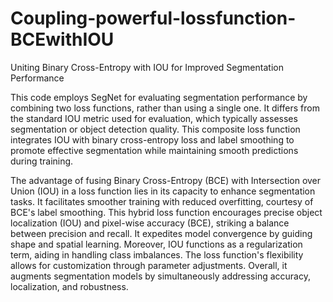 # Coupling-powerful-lossfunction-BCEwithIOU
Uniting Binary Cross-Entropy with IOU for Improved Segmentation Performance

This code employs SegNet for evaluating segmentation performance by combining two loss functions, rather than using a single one. It differs from the standard IOU metric used for evaluation, which typically assesses segmentation or object detection quality. This composite loss function integrates IOU with binary cross-entropy loss and label smoothing to promote effective segmentation while maintaining smooth predictions during training.

The advantage of fusing Binary Cross-Entropy (BCE) with Intersection over Union (IOU) in a loss function lies in its capacity to enhance segmentation tasks. It facilitates smoother training with reduced overfitting, courtesy of BCE's label smoothing. This hybrid loss function encourages precise object localization (IOU) and pixel-wise accuracy (BCE), striking a balance between precision and recall. It expedites model convergence by guiding shape and spatial learning. Moreover, IOU functions as a regularization term, aiding in handling class imbalances. The loss function's flexibility allows for customization through parameter adjustments. Overall, it augments segmentation models by simultaneously addressing accuracy, localization, and robustness.
